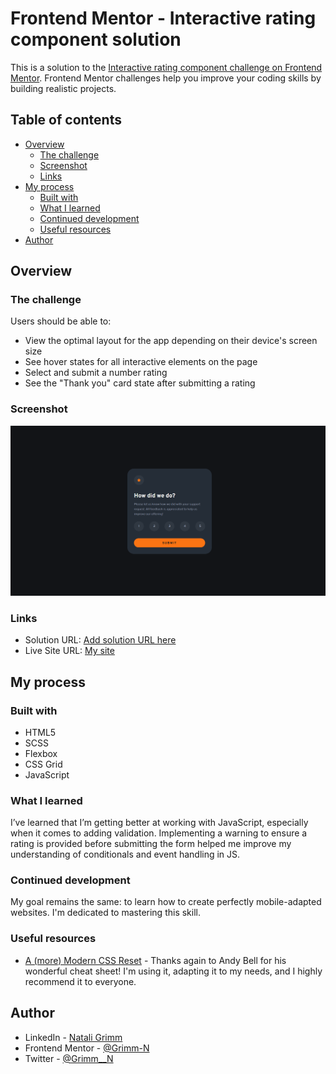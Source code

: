 # Frontend Mentor - Interactive rating component solution

This is a solution to the [Interactive rating component challenge on Frontend Mentor](https://www.frontendmentor.io/challenges/interactive-rating-component-koxpeBUmI). 
Frontend Mentor challenges help you improve your coding skills by building realistic projects. 

## Table of contents

- [Overview](#overview)
  - [The challenge](#the-challenge)
  - [Screenshot](#screenshot)
  - [Links](#links)
- [My process](#my-process)
  - [Built with](#built-with)
  - [What I learned](#what-i-learned)
  - [Continued development](#continued-development)
  - [Useful resources](#useful-resources)
- [Author](#author)


## Overview

### The challenge

Users should be able to:

- View the optimal layout for the app depending on their device's screen size
- See hover states for all interactive elements on the page
- Select and submit a number rating
- See the "Thank you" card state after submitting a rating

### Screenshot

![Web design](./screenshots/web.png)

### Links

- Solution URL: [Add solution URL here](https://your-solution-url.com)
- Live Site URL: [My site](https://grimm-n.github.io/interactive-rating-component/)

## My process

### Built with

- HTML5
- SCSS
- Flexbox
- CSS Grid
- JavaScript

### What I learned

I’ve learned that I’m getting better at working with JavaScript, especially when it comes to adding validation. Implementing a warning to ensure a rating is provided before submitting the form helped me improve my understanding of conditionals and event handling in JS.

### Continued development

My goal remains the same: to learn how to create perfectly mobile-adapted websites. I'm dedicated to mastering this skill.

### Useful resources

- [A (more) Modern CSS Reset](https://piccalil.li/blog/a-more-modern-css-reset/) - Thanks again to Andy Bell for his wonderful cheat sheet! I'm using it, adapting it to my needs, and I highly recommend it to everyone.

## Author

- LinkedIn - [Natali Grimm](https://www.linkedin.com/in/grimm-n/)
- Frontend Mentor - [@Grimm-N](https://www.frontendmentor.io/profile/Grimm-N)
- Twitter - [@Grimm__N](https://x.com/Grimm__N)
